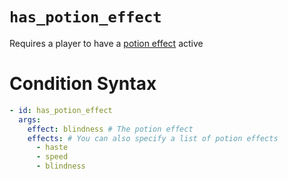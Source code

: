 # `has_potion_effect`

Requires a player to have a [potion effect](https://hub.spigotmc.org/javadocs/bukkit/org/bukkit/potion/PotionEffectType.html) active

# Condition Syntax
```yaml
- id: has_potion_effect
  args:
	effect: blindness # The potion effect
    effects: # You can also specify a list of potion effects
      - haste
      - speed
      - blindness
```

